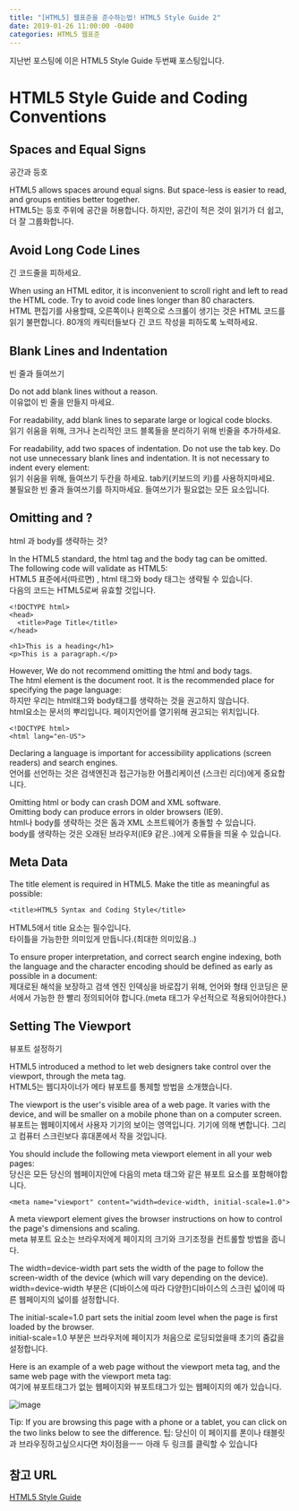 ```yaml
---
title: "[HTML5] 웹표준을 준수하는법! HTML5 Style Guide 2"
date: 2019-01-26 11:00:00 -0400
categories: HTML5 웹표준 
---
```


지난번 포스팅에 이은 HTML5 Style Guide 두번째 포스팅입니다.


HTML5 Style Guide and Coding Conventions
=======

Spaces and Equal Signs
----
공간과 등호<br>

HTML5 allows spaces around equal signs. But space-less is easier to read, and groups entities better together.<br>
HTML5는 등호 주위에 공간을 허용합니다. 하지만, 공간이 적은 것이 읽기가 더 쉽고, 더 잘 그룹화합니다.

Avoid Long Code Lines
----
긴 코드줄을 피하세요.

When using an HTML editor, it is inconvenient to scroll right and left to read the HTML code.
Try to avoid code lines longer than 80 characters.<br>
HTML 편집기를 사용할때, 오른쪽이나 왼쪽으로 스크롤이 생기는 것은 HTML 코드를 읽기 불편합니다. 80개의 캐릭터들보다 긴 코드 작성을 피하도록 노력하세요.

Blank Lines and Indentation
-----
빈 줄과 들여쓰기

Do not add blank lines without a reason.<br>
이유없이 빈 줄을 만들지 마세요.

For readability, add blank lines to separate large or logical code blocks.<br>
읽기 쉬움을 위해, 크거나 논리적인 코드 블록들을 분리하기 위해 빈줄을 추가하세요.

For readability, add two spaces of indentation. Do not use the tab key.
Do not use unnecessary blank lines and indentation. It is not necessary to indent every element:<br>
읽기 쉬움을 위해, 들여쓰기 두칸을 하세요. tab키(키보드의 키)를 사용하지마세요.<br>
불필요한 빈 줄과 들여쓰기를 하지마세요. 들여쓰기가 필요없는 모든 요소입니다.


Omitting <html> and <body>?
-------------
html 과 body를 생략하는 것?

In the HTML5 standard, the html tag and the body tag can be omitted.<br>
The following code will validate as HTML5:<br>
HTML5 표준에서(따르면) , html 태그와 body 태그는 생략될 수 있습니다.<br>
다음의 코드는 HTML5로써 유효할 것입니다.<br>


```
<!DOCTYPE html>
<head>
  <title>Page Title</title>
</head>

<h1>This is a heading</h1>
<p>This is a paragraph.</p>
```


However, We do not recommend omitting the html and body tags. <br>
The html element is the document root. It is the recommended place for specifying the page language:<br>
하지만 우리는 html태그와 body태그를 생략하는 것을 권고하지 않습니다.<br>
html요소는 문서의 뿌리입니다. 페이지언어를 열기위해 권고되는 위치입니다.<br>

```
<!DOCTYPE html>
<html lang="en-US">
```

Declaring a language is important for accessibility applications (screen readers) and search engines.<br>
언어를 선언하는 것은 검색엔진과 접근가능한 어플리케이션 (스크린 리더)에게 중요합니다.

Omitting html or body can crash DOM and XML software.<br>
Omitting body can produce errors in older browsers (IE9).<br>
html나 body를 생략하는 것은 돔과 XML 소프트웨어가 충돌할 수 있습니다.<br>
body를 생략하는 것은 오래된 브라우저(IE9 같은..)에게 오류들을 띄울 수 있습니다.


Meta Data
------------

The title element is required in HTML5. Make the title as meaningful as possible:<br>

```
<title>HTML5 Syntax and Coding Style</title>
```

HTML5에서 title 요소는 필수입니다.<br>
타이틀을 가능한한 의미있게 만듭니다.(최대한 의미있음..)

To ensure proper interpretation, and correct search engine indexing, both the language and the character encoding should be defined as early as possible in a document:<br>
제대로된 해석을 보장하고  검색 엔진 인덱싱을 바로잡기 위해, 언어와 형태 인코딩은 문서에서 가능한 한 빨리 정의되어야 합니다.(meta 태그가 우선적으로 적용되어야한다.)


Setting The Viewport
-------
뷰포트 설정하기

HTML5 introduced a method to let web designers take control over the viewport, through the meta tag.<br>
HTML5는  웹디자이너가 메타 뷰포트를 통제할 방법을 소개했습니다.

The viewport is the user's visible area of a web page. It varies with the device, and will be smaller on a mobile phone than on a computer screen.<br>
뷰포트는 웹페이지에서 사용자 기기의 보이는 영역입니다. 기기에 의해 변합니다. 그리고 컴퓨터 스크린보다 휴대폰에서 작을 것입니다.

You should include the following meta viewport element in all your web pages:<br>
당신은 모든 당신의 웹페이지안에  다음의 meta 태그와 같은 뷰포트 요소를 포함해야합니다.

```
<meta name="viewport" content="width=device-width, initial-scale=1.0">
```


A meta viewport element gives the browser instructions on how to control the page's dimensions and scaling.<br>
meta 뷰포트 요소는 브라우저에게 페이지의 크기와 크기조정을 컨트롤할 방법을 줍니다.

The width=device-width part sets the width of the page to follow the screen-width of the device (which will vary depending on the device).<br>
width=device-width 부분은 (디바이스에 따라 다양한)디바이스의 스크린 넓이에 따른 웹페이지의 넓이를 설정합니다.

The initial-scale=1.0 part sets the initial zoom level when the page is first loaded by the browser.<br>
initial-scale=1.0 부분은 브라우저에 페이지가 처음으로 로딩되었을때 초기의 줌값을 설정합니다.

Here is an example of a web page without the viewport meta tag, and the same web page with the viewport meta tag:<br>
여기에 뷰포트태그가 없눈 웹페이지와 뷰포트태그가 있는 웹페이지의 예가 있습니다.


![image](/blog/assets/images/viewport.png)


Tip: If you are browsing this page with a phone or a tablet, you can click on the two links below to see the difference.
팁: 당신이 이 페이지를 폰이나 태블릿과 브라우징하고싶으시다면 차이점을ㅡㅡ 아래 두 링크를 클릭할 수 있습니다


참고 URL
------
[HTML5 Style Guide](https://www.w3schools.com/html/html5_syntax.asp)
